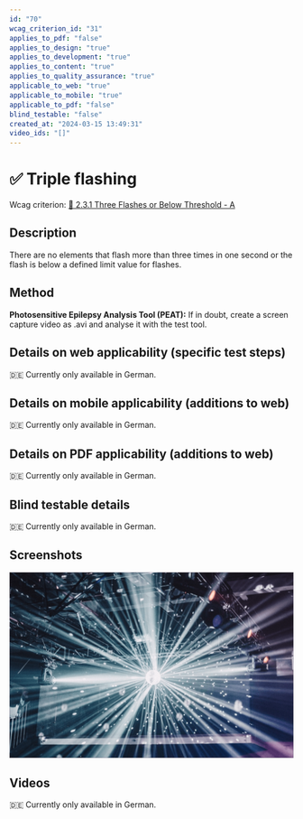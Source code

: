 ```yaml
---
id: "70"
wcag_criterion_id: "31"
applies_to_pdf: "false"
applies_to_design: "true"
applies_to_development: "true"
applies_to_content: "true"
applies_to_quality_assurance: "true"
applicable_to_web: "true"
applicable_to_mobile: "true"
applicable_to_pdf: "false"
blind_testable: "false"
created_at: "2024-03-15 13:49:31"
video_ids: "[]"
---
```


# ✅ Triple flashing

Wcag criterion: [📜 2.3.1 Three Flashes or Below Threshold - A](..)

## Description

There are no elements that flash more than three times in one second or the flash is below a defined limit value for flashes.

## Method

**Photosensitive Epilepsy Analysis Tool (PEAT):** If in doubt, create a screen capture video as .avi and analyse it with the test tool.

## Details on web applicability (specific test steps)

🇩🇪 Currently only available in German.

## Details on mobile applicability (additions to web)

🇩🇪 Currently only available in German.

## Details on PDF applicability (additions to web)

🇩🇪 Currently only available in German.

## Blind testable details

🇩🇪 Currently only available in German.

## Screenshots

![Darstellung eines stroboskopischen Lichteffekts in einer Diskothek](images/darstellung-eines-stroboskopischen-lichteffekts-in-einer-diskothek.png)

## Videos

🇩🇪 Currently only available in German.
